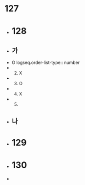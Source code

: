 # 127
- # 128
- ## 가
- O
  logseq.order-list-type:: number
- 2. X
- 3. O
- 4. X
- 5.
- ## 나
- # 129
- # 130
-